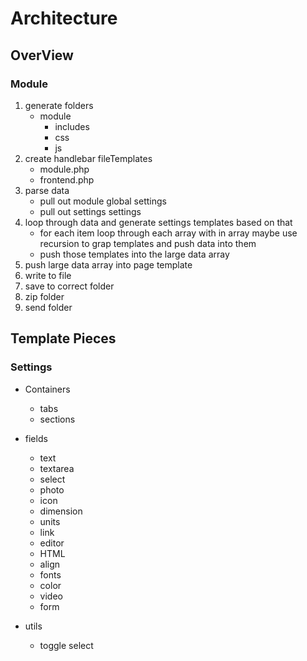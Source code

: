 # Architecture

##  OverView  

### Module
  1.  generate folders
        - module
          - includes
          - css
          - js
  2.  create handlebar fileTemplates
      - module.php
      - frontend.php
  3.  parse data
      - pull out module global settings
      - pull out settings settings
  4.  loop through data and generate settings templates based on that
        - for each item loop through each array with in array maybe use recursion to grap templates and push data into them
        - push those templates into the large data array
  5.  push large data array into page template
  6.  write to file
  7.  save to correct folder
  8.  zip folder
  9.  send folder 

##  Template Pieces

### Settings

- Containers
  - tabs
  - sections
  
- fields
  - text
  - textarea
  - select
  - photo
  - icon
  - dimension
  - units
  - link
  - editor
  - HTML
  - align
  - fonts
  - color
  - video
  - form

- utils
  - toggle select 